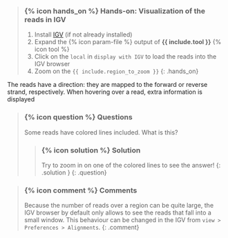 > ### {% icon hands_on %} Hands-on: Visualization of the reads in IGV
>
> 1. Install [IGV](https://software.broadinstitute.org/software/igv/download) (if not already installed)
> 2. Expand the {% icon param-file %} output of **{{ include.tool }}** {% icon tool %}
> 3. Click on the `local` in `display with IGV` to load the reads into the IGV browser
> 4. Zoom on the `{{ include.region_to_zoom }}`
{: .hands_on}

The reads have a direction: they are mapped to the forward or reverse strand, respectively. When hovering over a read, extra information is displayed

> ### {% icon question %} Questions
>
> Some reads have colored lines included. What is this?
>
> > ### {% icon solution %} Solution
> > Try to zoom in on one of the colored lines to see the answer!
> {: .solution }
{: .question}

> ### {% icon comment %} Comments
> Because the number of reads over a region can be quite large, the IGV browser by default only allows to see the reads that fall into a small window. This behaviour can be changed in the IGV from `view > Preferences > Alignments`.
{: .comment}

